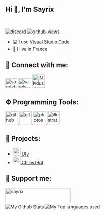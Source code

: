 ## Hi 👋, I'm Sayrix

 

[![discord](https://discordapp.com/api/guilds/592746774171484172/widget.png)](https://discord.gg/VasYV6MEJy) [![github-views](https://komarev.com/ghpvc/?username=sayrix&color=brightgreen)](https://github.com/Sayrix)



- 💻 I use [Visual Studio Code](https://code.visualstudio.com/)
- 🥖 I live in France

## 🔗 Connect with me:
<p align="left">
<a href="https://twitter.com/sayrixfx"><img src="https://i.imgur.com/CuIpv32.png" alt="sayrixfx" width="37" height="30" /></a> 
<a href="https://www.youtube.com/c/sayrix"><img src="https://i.imgur.com/JVFQEu8.png" alt="sayrix" width="41"  height="30" /></a> 
<a href="https://discord.gg/jNKdusJ"><img src="https://i.imgur.com/ECp26UF.png" alt="jNKdusJ" width="38" height="42" /></a>
</p>

## ⚙️ Programming Tools:
<p align="left"> <a href="https://github.com/" target="_blank"> <img src="https://raw.githubusercontent.com/coderjojo/coderjojo/master/img/github.svg" alt="github" width="40" height="40"/> </a> <a href="https://git-scm.com/" target="_blank"> <img src="https://www.vectorlogo.zone/logos/git-scm/git-scm-icon.svg" alt="git" width="40" height="40"/> </a> <a href="https://www.photoshop.com/en" target="_blank"> <img src="https://upload.wikimedia.org/wikipedia/commons/a/af/Adobe_Photoshop_CC_icon.svg" alt="photoshop" width="40" height="40"/> </a> <a href="https://www.adobe.com/in/products/illustrator.html" target="_blank"> <img src="https://upload.wikimedia.org/wikipedia/commons/f/fb/Adobe_Illustrator_CC_icon.svg" alt="illustrator" width="40" height="40"/> </a></p>

## 🚩 Projects:
- [<img src="https://cdn.discordapp.com/avatars/551844135871709184/c3ca2e1f1a87dad01c29ede8ee5ce82e.png?size=512" width="24"/> Uty](https://atom-bot.me)
- [<img src="https://cdn.discordapp.com/avatars/634818840542445580/de8fdd30ade4c7fa0681d1c026575bb4.png?size=512" width="24"/> ChilledBot](https://top.gg/bot/634818840542445580)

## 💎 Support me:
<p><a href="https://www.buymeacoffee.com/sayrix"> <img align="left" src="https://i.imgur.com/85I54N3.png" height="45" width="205" alt="sayrix" /></a></p><br><br><br>
  
<img align="left" alt="My Github Stats" src="https://github-readme-stats.vercel.app/api?username=Sayrix&show_icons=true&hide_border=true" />
<img align="left" alt="My Top languages used" src="https://github-readme-stats.vercel.app/api/top-langs?username=Sayrix&show_icons=true&theme=tokyonight&layout=compact" />
